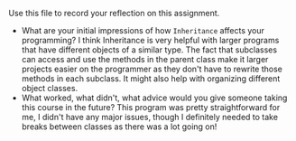 Use this file to record your reflection on this assignment.

- What are your initial impressions of how `Inheritance` affects your programming?
    I think Inheritance is very helpful with larger programs that have different objects of a similar type. The fact that subclasses can access and use the methods in the parent class make it larger projects easier on the programmer as they don't have to rewrite those methods in each subclass. It might also help with organizing different object classes.
- What worked, what didn't, what advice would you give someone taking this course in the future?
    This program was pretty straightforward for me, I didn't have any major issues, though I definitely needed to take breaks between classes as there was a lot going on!
